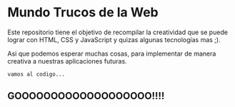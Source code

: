 # Mundo Trucos de la Web
Este repositorio tiene el objetivo de recompilar la creatividad que se puede lograr con HTML, CSS y JavaScript y quizas algunas tecnologías mas ;).

Asi que podemos esperar muchas cosas, para implementar de manera creativa a nuestras aplicaciones futuras.

~~~
vamos al codigo...
~~~

## GOOOOOOOOOOOOOOOOOOO!!!!
